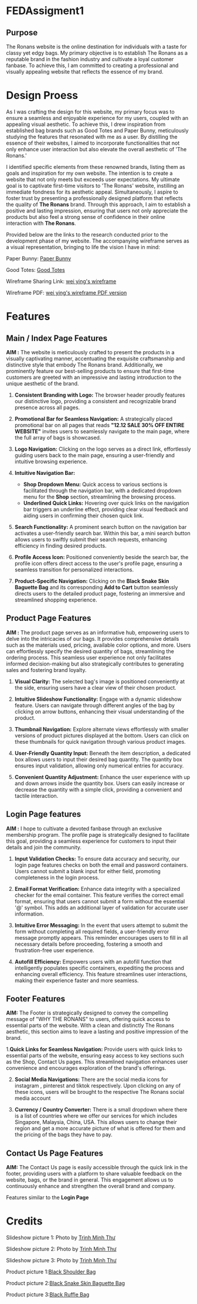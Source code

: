 # FEDAssigment1
## Purpose
The Ronans website is the online destination for individuals with a taste for classy yet edgy bags. My primary objective is to establish The Ronans as a reputable brand in the fashion industry and cultivate a loyal customer fanbase. To achieve this, I am committed to creating a professional and visually appealing website that reflects the essence of my brand.

# Design Proess
As I was crafting the design for this website, my primary focus was to ensure a seamless and enjoyable experience for my users, coupled with an appealing visual aesthetic. To achieve this, I drew inspiration from established bag brands such as Good Totes and Paper Bunny, meticulously studying the features that resonated with me as a user. By distilling the essence of their websites, I aimed to incorporate functionalities that not only enhance user interaction but also elevate the overall aesthetic of 'The Ronans.'

I identified specific elements from these renowned brands, listing them as goals and inspiration for my own website. The intention is to create a website that not only meets but exceeds user expectations. My ultimate goal is to captivate first-time visitors to 'The Ronans' website, instilling an immediate fondness for its aesthetic appeal. Simultaneously, I aspire to foster trust by presenting a professionally designed platform that reflects the quality of **The Ronans** brand. Through this approach, I aim to establish a positive and lasting impression, ensuring that users not only appreciate the products but also feel a strong sense of confidence in their online interaction with **The Ronans**.

Provided below are the links to the research conducted prior to the development phase of my website. The accompanying wireframe serves as a visual representation, bringing to life the vision I have in mind:

Paper Bunny:
[Paper Bunny](https://thepaperbunny.com/)

Good Totes:
[Good Totes](https://goodtotes.co/)

Wireframe Sharing Link:
[wei ying's wireframe](https://www.figma.com/file/TBl6ljK5zVuPtn56uk57Tq/Module_S10258645_Lee_Wei_Ying_Assg1_wiref?type=design&node-id=0%3A1&mode=design&t=5yIWJJLVONeaJbl4-1)

Wireframe PDF:
[wei ying's wireframe PDF version](https://drive.google.com/file/d/1Q5dOHSk_UVs5KBCpqvkl5jyk7wiht6WW/view?usp=sharing)


# Features
## Main / Index Page Features
**AIM :** The website is meticulously crafted to present the products in a visually captivating manner, accentuating the exquisite craftsmanship and distinctive style that embody The Ronans brand. Additionally, we prominently feature our best-selling products to ensure that first-time customers are greeted with an impressive and lasting introduction to the unique aesthetic of the brand.

1. **Consistent Branding with Logo:** The browser header proudly features our distinctive logo, providing a consistent and recognizable brand presence across all pages.

2. **Promotional Bar for Seamless Navigation:** A strategically placed promotional bar on all pages that reads **"12.12 SALE 30% OFF ENTIRE WEBSITE"** invites users to seamlessly navigate to the main page, where the full array of bags is showcased.

3. **Logo Navigation:** Clicking on the logo serves as a direct link, effortlessly guiding users back to the main page, ensuring a user-friendly and intuitive browsing experience.

4. **Intuitive Navigation Bar:**
   - **Shop Dropdown Menu:** Quick access to various sections is facilitated through the navigation bar, with a dedicated dropdown menu for the **Shop** section, streamlining the browsing process.
   - **Underlined Quick Links:** Hovering over quick links on the navigation bar triggers an underline effect, providing clear visual feedback and aiding users in confirming their chosen quick link.

5. **Search Functionality:** A prominent search button on the navigation bar activates a user-friendly search bar. Within this bar, a mini search button allows users to swiftly submit their search requests, enhancing efficiency in finding desired products.

6. **Profile Access Icon:** Positioned conveniently beside the search bar, the profile icon offers direct access to the user's profile page, ensuring a seamless transition for personalized interactions.

7. **Product-Specific Navigation:** Clicking on the **Black Snake Skin Baguette Bag** and its corresponding **Add to Cart** button seamlessly directs users to the detailed product page, fostering an immersive and streamlined shopping experience.


## Product Page Features
**AIM :** The product page serves as an informative hub, empowering users to delve into the intricacies of our bags. It provides comprehensive details such as the materials used, pricing, available color options, and more. Users can effortlessly specify the desired quantity of bags, streamlining the ordering process. This seamless user experience not only facilitates informed decision-making but also strategically contributes to generating sales and fostering brand loyalty.

1. **Visual Clarity:** The selected bag's image is positioned conveniently at the side, ensuring users have a clear view of their chosen product.

2. **Intuitive Slideshow Functionality:** Engage with a dynamic slideshow feature. Users can navigate through different angles of the bag by clicking on arrow buttons, enhancing their visual understanding of the product.

3. **Thumbnail Navigation:** Explore alternate views effortlessly with smaller versions of product pictures displayed at the bottom. Users can click on these thumbnails for quick navigation through various product images.

4. **User-Friendly Quantity Input:** Beneath the item description, a dedicated box allows users to input their desired bag quantity. The quantity box ensures input validation, allowing only numerical entries for accuracy.

5. **Convenient Quantity Adjustment:** Enhance the user experience with up and down arrows inside the quantity box. Users can easily increase or decrease the quantity with a simple click, providing a convenient and tactile interaction.

## Login Page features
**AIM :** I hope to cultivate a devoted fanbase through an exclusive membership program. The profile page is strategically designed to facilitate this goal, providing a seamless experience for customers to input their details and join the community. 

1. **Input Validation Checks:** To ensure data accuracy and security, our login page features checks on both the email and password containers. Users cannot submit a blank input for either field, promoting completeness in the login process.

2. **Email Format Verification:** Enhance data integrity with a specialized checker for the email container. This feature verifies the correct email format, ensuring that users cannot submit a form without the essential '@' symbol. This adds an additional layer of validation for accurate user information.

3. **Intuitive Error Messaging:** In the event that users attempt to submit the form without completing all required fields, a user-friendly error message promptly appears. This reminder encourages users to fill in all necessary details before proceeding, fostering a smooth and frustration-free user experience.
4. **Autofill Efficiency:** Empowers users with an autofill function that intelligently populates specific containers, expediting the process and enhancing overall efficiency. This feature streamlines user interactions, making their experience faster and more seamless.

## Footer Features
**AIM:** The Footer is strategically designed to convey the compelling message of "WHY THE RONANS" to users, offering quick access to essential parts of the website. With a clean and distinctly The Ronans aesthetic, this section aims to leave a lasting and positive impression of the brand.

1.**Quick Links for Seamless Navigation:** Provide users with quick links to essential parts of the website, ensuring easy access to key sections such as the Shop, Contact Us pages. This streamlined navigation enhances user convenience and encourages exploration of the brand's offerings.

2. **Social Media Navigations:** There are the social media icons for instagram , pinterest and tiktok respectively. Upon clicking on any of these icons, users will be brought to the respective The Ronans social media account

3. **Currency / Country Converter:** There is a small dropdown where there is a list of countries where we offer our services for which includes Singapore, Malaysia, China, USA. This allows users to change their region and get a more accurate picture of what is offered for them and the pricing of the bags they have to pay.

## Contact Us Page Features
**AIM:** The Contact Us page is easily accessible through the quick link in the footer, providing users with a platform to share valuable feedback on the website, bags, or the brand in general. This engagement allows us to continuously enhance and strengthen the overall brand and company.

Features similar to the **Login Page**

# Credits
Slideshow picture 1: Photo by [Trình Minh Thư](https://unsplash.com/photos/brown-leather-handbag-on-green-pine-tree-ScYGyGhA9HQ?utm_content=creditCopyText&utm_medium=referral&utm_source=unsplash)

Slideshow picture 2: Photo by [Trình Minh Thư](https://unsplash.com/photos/brown-leather-sling-bag-hanged-on-green-and-red-clothes-hanger-MQOA0n3chA8?utm_content=creditCopyText&utm_medium=referral&utm_source=unsplash)

Slideshow picture 3: Photo by [Trình Minh Thư](https://unsplash.com/photos/red-leather-handbag-on-green-pine-tree-twN2viFvWd0?utm_content=creditCopyText&utm_medium=referral&utm_source=unsplash)



Product picture 1:[Black Shoulder Bag](https://dukesavenue.com/autumn-capsule-wardrobe/)

Product picture 2:[Black Snake Skin Baguette Bag](https://www.shopemeryrose.com/productDetails/100300?utm_source=pinterest.com&utm_medium=cpc&utm_campaign=womenbags_emeryrose_pinadsusdpapcmpaswbag09201015489&url_from=womenbags_emeryrose_pinadsusdpapcmpaswbag09201015489&epik=dj0yJnU9MGg4RDhDS3pzNU96S1cxRjRXOUdwV1FaakpMNTU3b3MmcD0wJm49RVc2cEkxS09vNFFiR1lYWHVNellidyZ0PUFBQUFBR1ZZZEs4)

Product picture 3:[Black Ruffle Bag](https://ultrasellershoes.com/products/severiana-handbags?variant=35067090698391&utm_source=pinterest&utm_medium=social)



